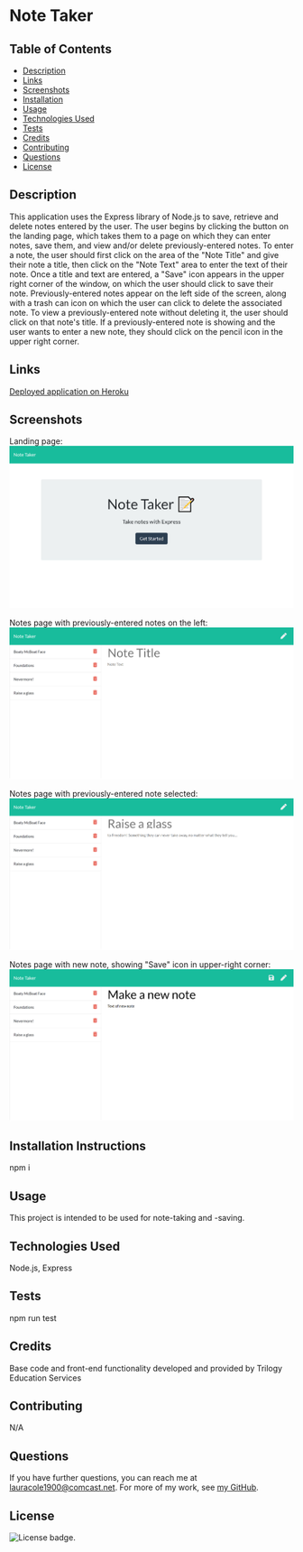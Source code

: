 # Note Taker

  ## Table of Contents

  * [Description](#description)
  * [Links](#links)
  * [Screenshots](#screenshots)
  * [Installation](#installation)
  * [Usage](#usage)
  * [Technologies Used](#technologies)
  * [Tests](#tests)
  * [Credits](#credits)
  * [Contributing](#contributing)
  * [Questions](#questions)
  * [License](#license)

  ## Description

  This application uses the Express library of Node.js to save, retrieve and delete notes entered by the user. The user begins by clicking the button on the landing page, which takes them to a page on which they can enter notes, save them, and view and/or delete previously-entered notes. To enter a note, the user should first click on the area of the "Note Title" and give their note a title, then click on the "Note Text" area to enter the text of their note. Once a title and text are entered, a "Save" icon appears in the upper right corner of the window, on which the user should click to save their note. Previously-entered notes appear on the left side of the screen, along with a trash can icon on which the user can click to delete the associated note. To view a previously-entered note without deleting it, the user should click on that note's title. If a previously-entered note is showing and the user wants to enter a new note, they should click on the pencil icon in the upper right corner.

  ## Links

  [Deployed application on Heroku](https://glacial-inlet-91410.herokuapp.com/)

  ## Screenshots

  Landing page:
  ![Landing page:](public/assets/landing-page-screenshot.png)

  Notes page with previously-entered notes on the left:
  ![Notes page, showing previous notes on the left](public/assets/notes-page-with-notes-screenshot.png)

  Notes page with previously-entered note selected:
  ![Notes page with a previously-entered note selected](public/assets/notes-page-previous-note-screenshot.png)

  Notes page with new note, showing "Save" icon in upper-right corner:
  ![Notes page with a new note, showing "Save" icon](public/assets/notes-page-new-note-screenshot.png)

  ## Installation Instructions

  npm i

  ## Usage

  This project is intended to be used for note-taking and -saving.

  ## Technologies Used

  Node.js, Express

  ## Tests

  npm run test

  ## Credits

  Base code and front-end functionality developed and provided by Trilogy Education Services

  ## Contributing

  N/A

  ## Questions

  If you have further questions, you can reach me at lauracole1900@comcast.net. For more of my work, see [my GitHub](https://github.com/LauraCole1900).

  ## License

  ![License badge](https://img.shields.io/badge/license-MIT-brightgreen).
